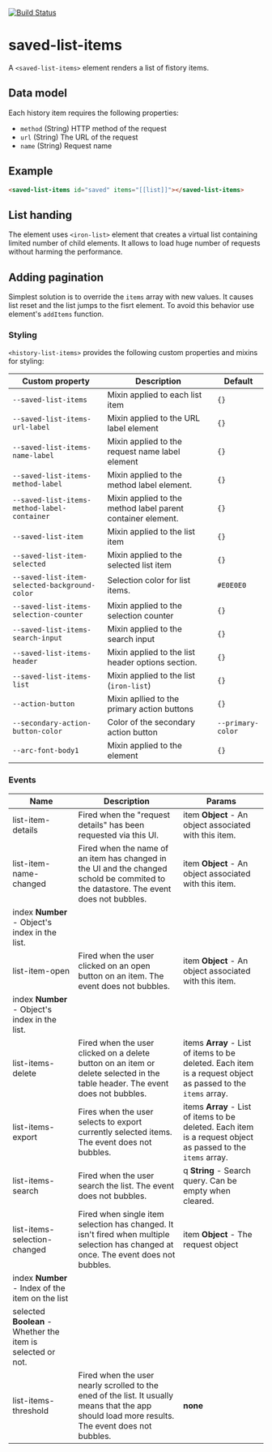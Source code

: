 [![Build Status](https://travis-ci.org/advanced-rest-client/saved-list-items.svg?branch=stage)](https://travis-ci.org/advanced-rest-client/saved-list-items)  

# saved-list-items

A `<saved-list-items>` element renders a list of fistory items.

## Data model

Each history item requires the following properties:

-   `method` (String) HTTP method of the request
-   `url` (String) The URL of the request
-   `name` (String) Request name

## Example

```html
<saved-list-items id="saved" items="[[list]]"></saved-list-items>
```

## List handing

The element uses `<iron-list>` element that creates a virtual list containing
limited number of child elements. It allows to load huge number of requests
without harming the performance.

## Adding pagination

Simplest solution is to override the `items` array with new values.
It causes list reset and the list jumps to the fisrt element. To avoid this behavior use element's `addItems` function.

### Styling
`<history-list-items>` provides the following custom properties and mixins for styling:

Custom property | Description | Default
----------------|-------------|----------
`--saved-list-items` | Mixin applied to each list item | `{}`
`--saved-list-items-url-label` | Mixin applied to the URL label element | `{}`
`--saved-list-items-name-label` | Mixin applied to the request name label element | `{}`
`--saved-list-items-method-label` | Mixin applied to the method label element. | `{}`
`--saved-list-items-method-label-container` | Mixin applied to the method label parent container element. | `{}`
`--saved-list-item` | Mixin applied to the list item | `{}`
`--saved-list-item-selected` | Mixin applied to the selected list item | `{}`
`--saved-list-item-selected-background-color` | Selection color for list items. | `#E0E0E0`
`--saved-list-items-selection-counter` | Mixin applied to the selection counter | `{}`
`--saved-list-items-search-input` | Mixin applied to the search input | `{}`
`--saved-list-items-header` | Mixin applied to the list header options section. | `{}`
`--saved-list-items-list` | Mixin applied to the list (`iron-list`) | `{}`
`--action-button` | Mixin apllied to the primary action buttons | `{}`
`--secondary-action-button-color` | Color of the secondary action button | `--primary-color`
`--arc-font-body1` | Mixin applied to the element | `{}`



### Events
| Name | Description | Params |
| --- | --- | --- |
| list-item-details | Fired when the "request details" has been requested via this UI. | item **Object** - An object associated with this item. |
| list-item-name-changed | Fired when the name of an item has changed in the UI and the changed schold be commited to the datastore.  The event does not bubbles. | item **Object** - An object associated with this item. |
index **Number** - Object's index in the list. |
| list-item-open | Fired when the user clicked on an open button on an item.  The event does not bubbles. | item **Object** - An object associated with this item. |
index **Number** - Object's index in the list. |
| list-items-delete | Fired when the user clicked on a delete button on an item or delete selected in the table header.  The event does not bubbles. | items **Array** - List of items to be deleted. Each item is a request object as passed to the `items` array. |
| list-items-export | Fires when the user selects to export currently selected items.  The event does not bubbles. | items **Array** - List of items to be deleted. Each item is a request object as passed to the `items` array. |
| list-items-search | Fired when the user search the list.  The event does not bubbles. | q **String** - Search query. Can be empty when cleared. |
| list-items-selection-changed | Fired when single item selection has changed. It isn't fired when multiple selection has changed at once.  The event does not bubbles. | item **Object** - The request object |
index **Number** - Index of the item on the list |
selected **Boolean** - Whether the item is selected or not. |
| list-items-threshold | Fired when the user nearly scrolled to the ened of the list. It usually means that the app should load more results.  The event does not bubbles. | __none__ |
